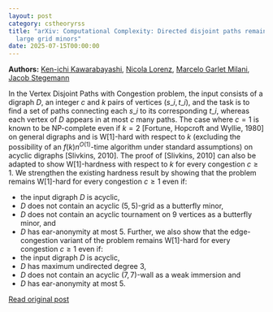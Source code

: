 ```yaml
---
layout: post
category: cstheoryrss
title: "arXiv: Computational Complexity: Directed disjoint paths remains W[1]-hard on acyclic digraphs without
  large grid minors"
date: 2025-07-15T00:00:00
---
```


**Authors:** [Ken-ichi Kawarabayashi](https://dblp.uni-trier.de/search?q=Ken-ichi+Kawarabayashi), [Nicola Lorenz](https://dblp.uni-trier.de/search?q=Nicola+Lorenz), [Marcelo Garlet Milani](https://dblp.uni-trier.de/search?q=Marcelo+Garlet+Milani), [Jacob Stegemann](https://dblp.uni-trier.de/search?q=Jacob+Stegemann)

In the Vertex Disjoint Paths with Congestion problem, the input consists of a
digraph $D$, an integer $c$ and $k$ pairs of vertices $(s\_i, t\_i)$, and the
task is to find a set of paths connecting each $s\_i$ to its corresponding
$t\_i$, whereas each vertex of $D$ appears in at most $c$ many paths. The case
where $c = 1$ is known to be NP-complete even if $k = 2$ [Fortune, Hopcroft and
Wyllie, 1980] on general digraphs and is W[1]-hard with respect to $k$
(excluding the possibility of an $f(k)n^{O(1)}$-time algorithm under standard
assumptions) on acyclic digraphs [Slivkins, 2010]. The proof of [Slivkins,
2010] can also be adapted to show W[1]-hardness with respect to $k$ for every
congestion $c \geq 1$.
We strengthen the existing hardness result by showing that the problem
remains W[1]-hard for every congestion $c \geq 1$ even if:
- the input digraph $D$ is acyclic,
- $D$ does not contain an acyclic $(5, 5)$-grid as a butterfly minor,
- $D$ does not contain an acyclic tournament on 9 vertices as a butterfly
minor, and
- $D$ has ear-anonymity at most 5.
Further, we also show that the edge-congestion variant of the problem remains
W[1]-hard for every congestion $c \geq 1$ even if:
- the input digraph $D$ is acyclic,
- $D$ has maximum undirected degree 3,
- $D$ does not contain an acyclic $(7, 7)$-wall as a weak immersion and
- $D$ has ear-anonymity at most 5.

[Read original post](http://arxiv.org/abs/2507.09868v1)
